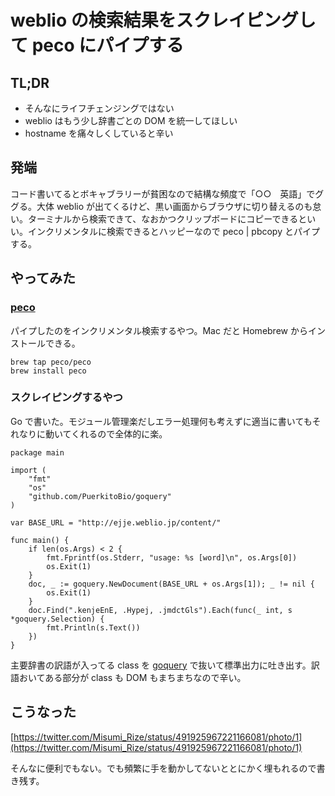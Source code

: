# weblio の検索結果をスクレイピングして peco にパイプする

## TL;DR

* そんなにライフチェンジングではない
* weblio はもう少し辞書ごとの DOM を統一してほしい
* hostname を痛々しくしていると辛い

## 発端

コード書いてるとボキャブラリーが貧困なので結構な頻度で「○○　英語」でググる。大体 weblio が出てくるけど、黒い画面からブラウザに切り替えるのも怠い。ターミナルから検索できて、なおかつクリップボードにコピーできるといい。インクリメンタルに検索できるとハッピーなので peco | pbcopy とパイプする。

## やってみた

### [peco](https://github.com/peco/peco)

パイプしたのをインクリメンタル検索するやつ。Mac だと Homebrew からインストールできる。

```
brew tap peco/peco
brew install peco
```

### スクレイピングするやつ

Go で書いた。モジュール管理楽だしエラー処理何も考えずに適当に書いてもそれなりに動いてくれるので全体的に楽。

```
package main

import (
	"fmt"
	"os"
	"github.com/PuerkitoBio/goquery"
)

var BASE_URL = "http://ejje.weblio.jp/content/"

func main() {
	if len(os.Args) < 2 {
		fmt.Fprintf(os.Stderr, "usage: %s [word]\n", os.Args[0])
		os.Exit(1)
	}
	doc, _ := goquery.NewDocument(BASE_URL + os.Args[1]); _ != nil {
		os.Exit(1)
	}
	doc.Find(".kenjeEnE, .Hypej, .jmdctGls").Each(func(_ int, s *goquery.Selection) {
		fmt.Println(s.Text())
	})
}
```

主要辞書の訳語が入ってる class を [goquery](https://github.com/PuerkitoBio/goquery) で抜いて標準出力に吐き出す。訳語おいてある部分が class も DOM もまちまちなので辛い。

## こうなった

[https://twitter.com/Misumi_Rize/status/491925967221166081/photo/1](https://twitter.com/Misumi_Rize/status/491925967221166081/photo/1)

そんなに便利でもない。でも頻繁に手を動かしてないととにかく埋もれるので書き残す。

